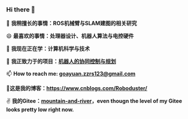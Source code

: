 ### Hi there 👋

🔭 **我稍擅长的事情：ROS机械臂与SLAM建图的相关研究**

😄 **最喜欢的事情：处理器设计、机器人算法与电控硬件**

🌱 **我现在正在学：计算机科学与技术**

👯 **我正致力于的项目：[机器人的协同控制与规划](https://github.com/zzrs123/Air-Ground-Robots)**

📫 **How to reach me: goayuan.zzrs123@gmail.com**

🤭**这是我的博客：https://www.cnblogs.com/Roboduster/**

✌ **我的Gitee：[mountain-and-river](https://gitee.com/mountain-and-river)，even thougn the level of my Gitee looks pretty low right now.**

<!--
**zzrs123/zzrs123** is a ✨ _special_ ✨ repository because its `README.md` (this file) appears on your GitHub profile.

Here are some ideas to get you started:

- 🔭 我目前正在做...ROS机械臂与SLAM建图的相关研究
- 🌱 我现在正在学...计算机科学
- 👯 我正在寻找合作...机器人的协同控制与规划
- 🤔 I’m looking for help with ...
- 💬 Ask me about ...
- 📫 How to reach me: ...
- 😄 Pronouns: ...
- ⚡ Fun fact: ...
-->
